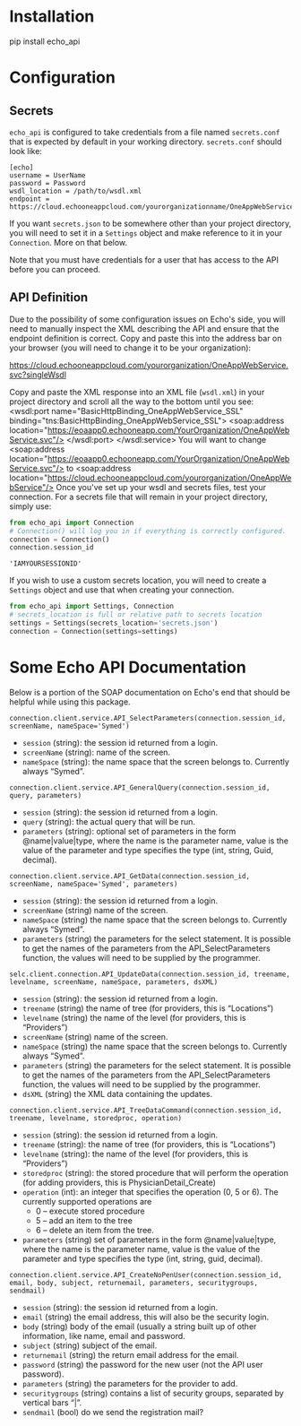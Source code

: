 
# Installation
pip install echo_api
# Configuration

## Secrets

`echo_api` is configured to take credentials from a file named `secrets.conf` that is expected by default in your working directory. `secrets.conf` should look like:

```
[echo]
username = UserName
password = Password
wsdl_location = /path/to/wsdl.xml
endpoint = https://cloud.echooneappcloud.com/yourorganizationname/OneAppWebService
```


If you want `secrets.json` to be somewhere other than your project directory, you will need to set it in a `Settings` object and make reference to it in your `Connection`. More on that below.

Note that you must have credentials for a user that has access to the API before you can proceed.

## API Definition

Due to the possibility of some configuration issues on Echo's side, you will need to manually inspect the XML describing the API and ensure that the endpoint definition is correct. Copy and paste this into the address bar on your browser (you will need to change it to be your organization):

https://cloud.echooneappcloud.com/yourorganization/OneAppWebService.svc?singleWsdl

Copy and paste the XML response into an XML file (`wsdl.xml`) in your project directory and scroll all the way to the bottom until you see:
<wsdl:port name="BasicHttpBinding_OneAppWebService_SSL" binding="tns:BasicHttpBinding_OneAppWebService_SSL">
    <soap:address location="https://eoaapp0.echooneapp.com/YourOrganization/OneAppWebService.svc"/>
    </wsdl:port>
</wsdl:service>
You will want to change
<soap:address location="https://eoaapp0.echooneapp.com/YourOrganization/OneAppWebService.svc"/>
to
<soap:address location="https://cloud.echooneappcloud.com/yourorganization/OneAppWebService"/>
Once you've set up your wsdl and secrets files, test your connection. For a secrets file that will remain in your project directory, simply use:


```python
from echo_api import Connection
# Connection() will log you in if everything is correctly configured.
connection = Connection()
connection.session_id
```




    'IAMYOURSESSIONID'



If you wish to use a custom secrets location, you will need to create a `Settings` object and use that when creating your connection. 


```python
from echo_api import Settings, Connection
# secrets_location is full or relative path to secrets location
settings = Settings(secrets_location='secrets.json')
connection = Connection(settings=settings)
```
# Some Echo API Documentation
Below is a portion of the SOAP documentation on Echo's end that should be helpful while using this package.

`connection.client.service.API_SelectParameters(connection.session_id, screenName, nameSpace='Symed')`
   * `session` (string): the session id returned from a login.
   * `screenName` (string): name of the screen.
   * `nameSpace` (string): the name space that the screen belongs to. Currently always “Symed”.
   
`connection.client.service.API_GeneralQuery(connection.session_id, query, parameters)`
   * `session` (string): the session id returned from a login.
   * `query` (string): the actual query that will be run.
   * `parameters` (string): optional set of parameters in the form @name|value|type, where the name 
                     is the parameter name, value is the value of the parameter and type specifies 
                     the type (int, string, Guid, decimal).       
           
   
`connection.client.service.API_GetData(connection.session_id, screenName, nameSpace='Symed', parameters)`
   * `session` (string): the session id returned from a login.
   * `screenName` (string) name of the screen.
   * `nameSpace` (string) the name space that the screen belongs to. Currently always “Symed”.
   * `parameters` (string) the parameters for the select statement. It is possible to get the names of the parameters from the API_SelectParameters function, the values will need to be supplied by the programmer.
   
`selc.client.connection.API_UpdateData(connection.session_id, treename, levelname, screenName, nameSpace, parameters, dsXML)`
   * `session` (string): the session id returned from a login.
   * `treename` (string) the name of tree (for providers, this is “Locations”)
   * `levelname` (string) the name of the level (for providers, this is “Providers”)
   * `screenName` (string) name of the screen.
   * `nameSpace` (string) the name space that the screen belongs to. Currently always “Symed”.
   * `parameters` (string) the parameters for the select statement. It is possible to get the names of the parameters from the API_SelectParameters function, the values will need to be supplied by the programmer.
   * `dsXML` (string) the XML data containing the updates.
   
`connection.client.service.API_TreeDataCommand(connection.session_id, treename, levelname, storedproc, operation)`
   * `session` (string): the session id returned from a login.
   * `treename` (string): the name of tree (for providers, this is “Locations”)
   * `levelname` (string): the name of the level (for providers, this is “Providers”)
   * `storedproc` (string): the stored procedure that will perform the operation (for adding providers, 
                     this is PhysicianDetail_Create)
   * `operation` (int): an integer that specifies the operation (0, 5 or 6). The currently supported 
                 operations are
        * 0 – execute stored procedure
        * 5 – add an item to the tree
        * 6 – delete an item from the tree.
   * `parameters` (string) set of parameters in the form @name|value|type, where the name is 
          the parameter name, value is the value of the parameter and type specifies the type 
          (int, string, guid, decimal). 
   
`connection.client.service.API_CreateNoPenUser(connection.session_id, email, body, subject, returnemail, parameters, securitygroups, sendmail)`

   * `session` (string): the session id returned from a login.
   * `email` (string) the email address, this will also be the security login.
   * `body` (string) body of the email (usually a string built up of other information, like name, email and password.
   * `subject` (string) subject of the email.
   * `returnemail` (string) the return email address for the email.
   * `password` (string) the password for the new user (not the API user password).
   * `parameters` (string) the parameters for the provider to add. 
   * `securitygroups` (string) contains a list of security groups, separated by vertical bars “|”.
   * `sendmail` (bool) do we send the registration mail?